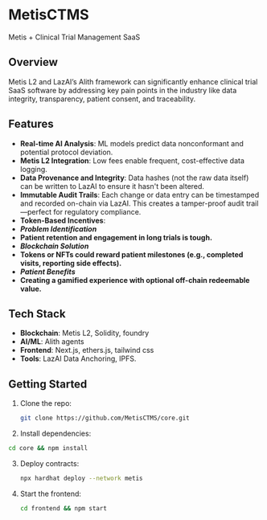 # MetisCTMS
Metis + Clinical Trial Management SaaS

## Overview
Metis L2 and  LazAI’s Alith framework can significantly enhance clinical trial SaaS software by addressing key pain points in the industry like data integrity, transparency, patient consent, and traceability.

## Features  
- **Real-time AI Analysis**: ML models predict data nonconformant and potential protocol deviation.  
- **Metis L2 Integration**: Low fees enable frequent, cost-effective data logging.  
- **Data Provenance and Integrity**: Data hashes (not the raw data itself) can be written to LazAI to ensure it hasn't been altered.
- **Immutable Audit Trails**: Each change or data entry can be timestamped and recorded on-chain via LazAI. This creates a tamper-proof audit trail—perfect for regulatory compliance.
- **Token-Based Incentives**:
- ***Problem Identification***
- ****Patient retention and engagement in long trials is tough.****
- ***Blockchain Solution***
- ****Tokens or NFTs could reward patient milestones (e.g., completed visits, reporting side effects).****
- ***Patient Benefits***
- ****Creating a gamified experience with optional off-chain redeemable value.****

## Tech Stack
- **Blockchain**: Metis L2, Solidity, foundry
- **AI/ML**: Alith agents  
- **Frontend**: Next.js, ethers.js, tailwind css  
- **Tools**: LazAI Data Anchoring, IPFS.

## Getting Started  
1. Clone the repo:  
   ```bash  
   git clone https://github.com/MetisCTMS/core.git
   ```
2. Install dependencies:
  ```bash
  cd core && npm install
  ```
3. Deploy contracts:
   ```bash
   npx hardhat deploy --network metis
   ```
4. Start the frontend:
   ```bash
   cd frontend && npm start
   ```
